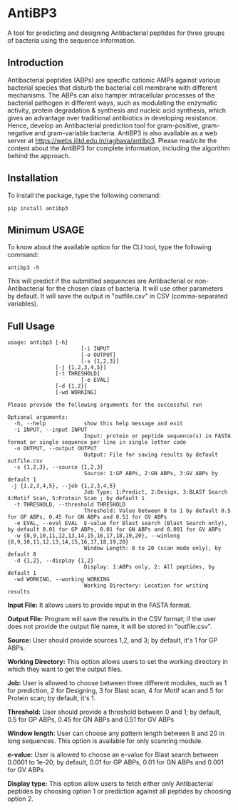 # **AntiBP3**
A tool for predicting and designing Antibacterial peptides for three groups of bacteria using the sequence information.
## Introduction
Antibacterial peptides (ABPs) are specific cationic AMPs against various bacterial species that disturb the bacterial cell membrane with different mechanisms. The ABPs can also hamper intracellular processes of the bacterial pathogen in different ways, such as modulating the enzymatic activity, protein degradation & synthesis and nucleic acid synthesis, which gives an advantage over traditional antibiotics in developing resistance. Hence, develop an Antibacterial prediction tool for gram-positive, gram-negative and gram-variable bacteria.
AntiBP3 is also available as a web server at https://webs.iiitd.edu.in/raghava/antibp3. Please read/cite the content about the AntiBP3 for complete information, including the algorithm behind the approach.


## Installation
To install the package, type the following command:
```
pip install antibp3
```

## Minimum USAGE
To know about the available option for the CLI tool, type the following command:
```
antibp3 -h
```

This will predict if the submitted sequences are Antibacterial or non-Antibacterial for the chosen class of bacteria. It will use other parameters by default. It will save the output in "outfile.csv" in CSV (comma-separated variables).

## Full Usage
```
usage: antibp3 [-h] 
                       [-i INPUT 
                       [-o OUTPUT]
                       [-s {1,2,3}]
		       [-j {1,2,3,4,5}]
		       [-t THRESHOLD]
                       [-e EVAL]
		       [-d {1,2}]
		       [-wd WORKING]
```
```
Please provide the following arguments for the successful run

Optional arguments:
  -h, --help            show this help message and exit
  -i INPUT, --input INPUT
                        Input: protein or peptide sequence(s) in FASTA format or single sequence per line in single letter code
  -o OUTPUT, --output OUTPUT
                        Output: File for saving results by default outfile.csv
  -s {1,2,3}, --source {1,2,3}
                        Source: 1:GP ABPs, 2:GN ABPs, 3:GV ABPs by default 1
 -j {1,2,3,4,5}, --job {1,2,3,4,5}
                        Job Type: 1:Predict, 2:Design, 3:BLAST Search 4:Motif Scan, 5:Protein Scan ; by default 1
  -t THRESHOLD, --threshold THRESHOLD
                        Threshold: Value between 0 to 1 by default 0.5 for GP ABPs, 0.45 for GN ABPs and 0.51 for GV ABPs   
  -e EVAL, --eval EVAL  E-value for Blast search (Blast Search only), by default 0.01 for GP ABPs, 0.01 for GN ABPs and 0.001 for GV ABPs
  -w {8,9,10,11,12,13,14,15,16,17,18,19,20}, --winleng {8,9,10,11,12,13,14,15,16,17,18,19,20}
                        Window Length: 8 to 20 (scan mode only), by default 8
  -d {1,2}, --display {1,2}
                        Display: 1:ABPs only, 2: All peptides, by default 1
  -wd WORKING, --working WORKING
                        Working Directory: Location for writing results
```

**Input File:** It allows users to provide input in the FASTA format.

**Output File:** Program will save the results in the CSV format; if the user does not provide the output file name, it will be stored in "outfile.csv".

**Source:** User should provide sources 1,2, and 3; by default, it's 1 for GP ABPs.

**Working Directory:** This option allows users to set the working directory in which they want to get the output files.

**Job:** User is allowed to choose between three different modules, such as 1 for prediction, 2 for Designing, 3 for Blast scan, 4 for Motif scan and 5 for Protein scan; by default, it's 1.

**Threshold:** User should provide a threshold between 0 and 1; by default, 0.5 for GP ABPs, 0.45 for GN ABPs and 0.51 for GV ABPs

**Window length**: User can choose any pattern length between 8 and 20 in long sequences. This option is available for only scanning module.

**e-value:** User is allowed to choose an e-value for Blast search between  0.0001 to 1e-20; by default, 0.01 for GP ABPs, 0.01 for GN ABPs and 0.001 for GV ABPs

**Display type:** This option allow users to fetch either only Antibacterial peptides by choosing option 1 or prediction against all peptides by choosing option 2.

